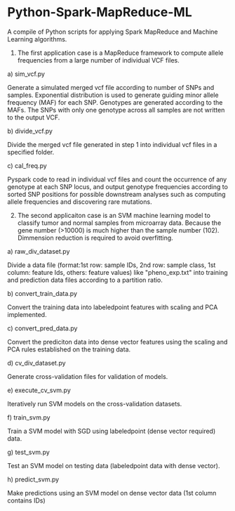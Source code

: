 # Python-Spark-MapReduce-ML
A compile of Python scripts for applying Spark MapReduce and Machine Learning algorithms. 

1. The first application case is a MapReduce framework to compute allele frequencies from a large number of individual VCF files. 

a) sim_vcf.py

Generate a simulated merged vcf file according to number of SNPs and samples. Exponential distribution is used to generate guiding minor allele frequency (MAF) for each SNP. Genotypes are generated according to the MAFs. The SNPs with only one genotype across all samples are not written to the output VCF. 

b) divide_vcf.py

Divide the merged vcf file generated in step 1 into individual vcf files in a specified folder.

c) cal_freq.py

Pyspark code to read in individual vcf files and count the occurrence of any genotype at each SNP locus, and output genotype frequencies according to sorted SNP positions for possible downstream analyses such as computing allele frequencies and discovering rare mutations.

2. The second applicaiton case is an SVM machine learning model to classify tumor and normal samples from microarray data. Because the gene number (>10000) is much higher than the sample number (102). Dimmension reduction is required to avoid overfitting.

a) raw_div_dataset.py

Divide a data file (format:1st row: sample IDs, 2nd row: sample class, 1st column: feature Ids, others: feature values) like "pheno_exp.txt" into training and prediction data files according to a partition ratio. 

b) convert_train_data.py

Convert the training data into labeledpoint features with scaling and PCA implemented.

c) convert_pred_data.py 

Convert the prediciton data into dense vector features using the scaling and PCA rules established on the training data.

d) cv_div_dataset.py

Generate cross-validation files for validation of models.

e) execute_cv_svm.py

Iteratively run SVM models on the cross-validation datasets.

f) train_svm.py

Train a SVM model with SGD using labeledpoint (dense vector required) data.

g) test_svm.py

Test an SVM model on testing data (labeledpoint data with dense vector).

h) predict_svm.py

Make predictions using an SVM model on dense vector data (1st column contains IDs)

